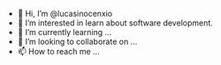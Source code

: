 - 👋 Hi, I’m @lucasinocenxio
- 👀 I’m interested in learn about software development.
- 🌱 I’m currently learning ...
- 💞️ I’m looking to collaborate on ...
- 📫 How to reach me ...

<!---
lucasinocenxio/lucasinocenxio is a ✨ special ✨ repository because its `README.md` (this file) appears on your GitHub profile.
You can click the Preview link to take a look at your changes.
--->
